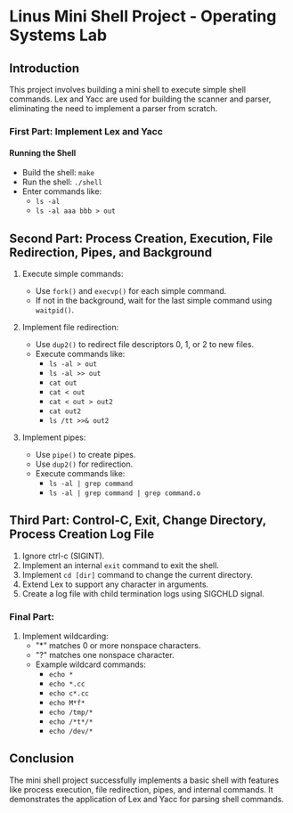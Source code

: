 # Linus Mini Shell Project - Operating Systems Lab

## Introduction

This project involves building a mini shell to execute simple shell commands. Lex and Yacc are used for building the scanner and parser, eliminating the need to implement a parser from scratch.

### First Part: Implement Lex and Yacc

#### Running the Shell

- Build the shell: `make`
- Run the shell: `./shell`
- Enter commands like:
  - `ls -al`
  - `ls -al aaa bbb > out`

## Second Part: Process Creation, Execution, File Redirection, Pipes, and Background

1. Execute simple commands:
   - Use `fork()` and `execvp()` for each simple command.
   - If not in the background, wait for the last simple command using `waitpid()`.

2. Implement file redirection:
   - Use `dup2()` to redirect file descriptors 0, 1, or 2 to new files.
   - Execute commands like:
     - `ls -al > out`
     - `ls -al >> out`
     - `cat out`
     - `cat < out`
     - `cat < out > out2`
     - `cat out2`
     - `ls /tt >>& out2`

3. Implement pipes:
   - Use `pipe()` to create pipes.
   - Use `dup2()` for redirection.
   - Execute commands like:
     - `ls -al | grep command`
     - `ls -al | grep command | grep command.o`

## Third Part: Control-C, Exit, Change Directory, Process Creation Log File

1. Ignore ctrl-c (SIGINT).
2. Implement an internal `exit` command to exit the shell.
3. Implement `cd [dir]` command to change the current directory.
4. Extend Lex to support any character in arguments.
5. Create a log file with child termination logs using SIGCHLD signal.

### Final Part:

1. Implement wildcarding:
   - "*" matches 0 or more nonspace characters.
   - "?" matches one nonspace character.
   - Example wildcard commands:
     - `echo *`
     - `echo *.cc`
     - `echo c*.cc`
     - `echo M*f*`
     - `echo /tmp/*`
     - `echo /*t*/*`
     - `echo /dev/*`

## Conclusion

The mini shell project successfully implements a basic shell with features like process execution, file redirection, pipes, and internal commands. It demonstrates the application of Lex and Yacc for parsing shell commands.
